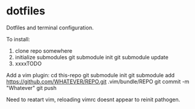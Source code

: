 dotfiles
========

Dotfiles and terminal configuration.


To install:
1. clone repo somewhere
2. initialize submodules
     git submodule init
     git submodule update
3. xxxxTODO



Add a vim plugin:
cd this-repo
git submodule init
git submodule add https://github.com/WHATEVER/REPO.git .vim/bundle/REPO
git commit -m "Whatever"
git push

Need to reatart vim, reloading vimrc doesnt appear to reinit pathogen.
